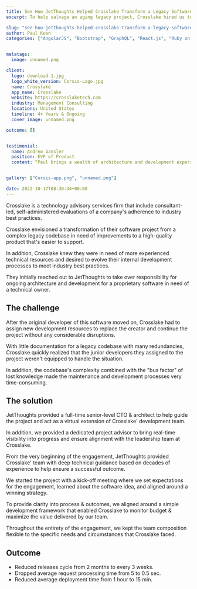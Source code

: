 ```yaml
---
title: See How JetThoughts Helped Crosslake Transform a Legacy Software Project & Gain Control Over a Complex Codebase
excerpt: To help salvage an aging legacy project, Crosslake hired us to take over responsibility for ongoing architecture and development for a proprietary software in desperate need of a technical owner.

slug: "see-how-jetthoughts-helped-crosslake-transform-a-legacy-software-project-gain-control-over-a-complex-codebase"
author: Paul Keen
categories: ["AngularJS", "Bootstrap", "GraphQL", "React.js", "Ruby on Rails"]


metatags:
  image: unnamed.png

client:
  logo: download-1.jpg
  logo_white_version: Corsis-Logo.jpg
  name: Crosslake
  app_name: Crosslake
  website: https://crosslaketech.com
  industry: Management Consulting
  locations: United States
  timeline: 4+ Years & Ongoing
  cover_image: unnamed.png

outcome: []


testimonial:
  name: Andrew Gansler
  position: EVP of Product
  content: “Paul brings a wealth of architecture and development experience to our project. He is a strong believer in doing things the right way - which may not always be the fastest way in the short run, but which ultimately saves time and money through less technical debt and improved code scalability.”


gallery: ["Corsis-app.png", "unnamed.png"]

date: 2022-10-17T08:30:34+00:00
---
```


Crosslake is a technology advisory services firm that include consultant-led, self-administered evaluations of a company's adherence to industry best practices.

Crosslake envisioned a transformation of their software project from a complex legacy codebase in need of improvements to a high-quality product that's easier to support.

In addition, Crosslake knew they were in need of more experienced technical resources and desired to evolve their internal development processes to meet industry best practices.

They initially reached out to JetThoughts to take over responsibility for ongoing architecture and development for a proprietary software in need of a technical owner.

The challenge
-------------

After the original developer of this software moved on, Crosslake had to assign new development resources to replace the creator and continue the project without any considerable disruptions.

With little documentation for a legacy codebase with many redundancies, Crosslake quickly realized that the junior developers they assigned to the project weren't equipped to handle the situation.

In addition, the codebase's complexity combined with the "bus factor" of lost knowledge made the maintenance and development processes very time-consuming.

The solution
------------

JetThoughts provided a full-time senior-level CTO & architect to help guide the project and act as a virtual extension of Crosslake' development team.

In addition, we provided a dedicated project advisor to bring real-time visibility into progress and ensure alignment with the leadership team at Crosslake.

From the very beginning of the engagement, JetThoughts provided Crosslake' team with deep technical guidance based on decades of experience to help ensure a successful outcome.

We started the project with a kick-off meeting where we set expectations for the engagement, learned about the software idea, and aligned around a winning strategy.

To provide clarity into process & outcomes, we aligned around a simple development framework that enabled Crosslake to monitor budget & maximize the value delivered by our team.

Throughout the entirety of the engagement, we kept the team composition flexible to the specific needs and circumstances that Crosslake faced.

**Outcome**
-----------

- Reduced releases cycle from 2 months to every 3 weeks.
- Dropped average request processing time from 5 to 0.5 sec.
- Reduced average deployment time from 1 hour to 15 min.
